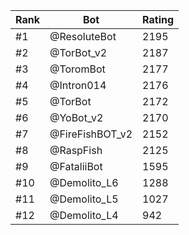 Rank|Bot|Rating
---|---|---
#1|@ResoluteBot|2195
#2|@TorBot_v2|2187
#3|@ToromBot|2177
#4|@Intron014|2176
#5|@TorBot|2172
#6|@YoBot_v2|2170
#7|@FireFishBOT_v2|2152
#8|@RaspFish|2125
#9|@FataliiBot|1595
#10|@Demolito_L6|1288
#11|@Demolito_L5|1027
#12|@Demolito_L4|942

